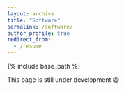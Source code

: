 ```yaml
---
layout: archive
title: "Software"
permalink: /software/
author_profile: true
redirect_from:
  - /resume
---
```


{% include base_path %}

This page is still under development :smiley: